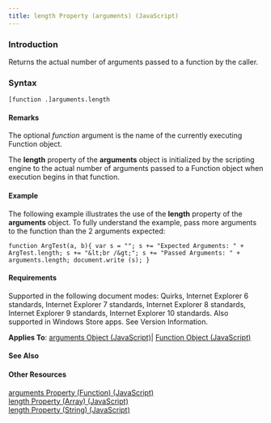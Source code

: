 ```yaml
---
title: length Property (arguments) (JavaScript)
---
```


### Introduction 

 Returns the actual number of arguments passed to a function by the caller.

### Syntax 

```
[function .]arguments.length
```

#### Remarks 

<div id="languageReferenceRemarksSection" class="section" name="collapseableSection" style="">
  <p xmlns:util="util">
    The optional <i>function</i> argument is the name of the currently executing <span sdata="langKeyword" value="Function"><span class="keyword">Function</span></span> object.
  </p>
  <p xmlns:util="util">
    The <b>length</b> property of the <b>arguments</b> object is initialized by the scripting engine to the actual number of arguments passed to a <span sdata="langKeyword" value=
    "Function"><span class="keyword">Function</span></span> object when execution begins in that function.
  </p>
</div>

#### Example 

<p xmlns:util="util">
  The following example illustrates the use of the <b>length</b> property of the <b>arguments</b> object. To fully understand the example, pass more arguments to the function than the 2 arguments
  expected:
</p>

```
function ArgTest(a, b){ var s = ""; s += "Expected Arguments: " + ArgTest.length; s += "&lt;br /&gt;"; s += "Passed Arguments: " + arguments.length; document.write (s); }
```

#### Requirements 

<div id="requirementsTitleSection" class="section" name="collapseableSection" style="">
  <p xmlns:util="util"></p>
  <p>
    Supported in the following document modes: Quirks, Internet Explorer 6 standards, Internet Explorer 7 standards, Internet Explorer 8 standards, Internet Explorer 9 standards, Internet Explorer 10
    standards. Also supported in Windows Store apps. See Version Information.
  </p>
  <p xmlns:util="util">
    <b>Applies To</b>: <span sdata="link"><a href="5eb79ca9-bbb8-4a42-aaf5-16a93ecb425f.htm">arguments Object (JavaScript)</a></span>| <span sdata="link"><a href=
    "d3834767-203c-475e-848c-95c423ba15b6.htm">Function Object (JavaScript)</a></span>
  </p>
</div>

#### See Also 

<div id="seeAlsoSection" class="section" name="collapseableSection" style="">
  <h4 class="subHeading">
    Other Resources
  </h4>
  <div class="seeAlsoStyle">
    <span sdata="link" xmlns:util="util"><a href="efc7a1ee-0880-4f05-b0f2-808f31a4af1d.htm">arguments Property (Function) (JavaScript)</a></span>
  </div>
  <div class="seeAlsoStyle">
    <span sdata="link" xmlns:util="util"><a href="e1c6377c-2e84-440a-9660-f1f512e4a938.htm">length Property (Array) (JavaScript)</a></span>
  </div>
  <div class="seeAlsoStyle">
    <span sdata="link" xmlns:util="util"><a href="7dbd4a0e-c24e-4561-9b5b-e75e649a10a4.htm">length Property (String) (JavaScript)</a></span>
  </div>
</div>

